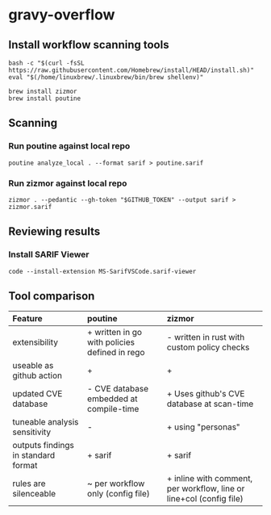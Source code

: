 # gravy-overflow

## Install workflow scanning tools

```shell
bash -c "$(curl -fsSL https://raw.githubusercontent.com/Homebrew/install/HEAD/install.sh)"
eval "$(/home/linuxbrew/.linuxbrew/bin/brew shellenv)"

brew install zizmor
brew install poutine
```

## Scanning

### Run poutine against local repo

```shell
poutine analyze_local . --format sarif > poutine.sarif
```

### Run zizmor against local repo

```shell
zizmor . --pedantic --gh-token "$GITHUB_TOKEN" --output sarif > zizmor.sarif
```

## Reviewing results

### Install SARIF Viewer
```shell
code --install-extension MS-SarifVSCode.sarif-viewer
```

## Tool comparison



| Feature | poutine | zizmor |
|:---- |:------- |:------ |
| extensibility | + written in go with policies defined in rego | - written in rust with custom policy checks |
| useable as github action | + | + |
| updated CVE database | - CVE database embedded at compile-time | + Uses github's CVE database at scan-time |
| tuneable analysis sensitivity | - | + using "personas" |
| outputs findings in standard format | + sarif | + sarif |
| rules are silenceable | ~ per workflow only (config file) | + inline with comment, per workflow, line or line+col (config file)